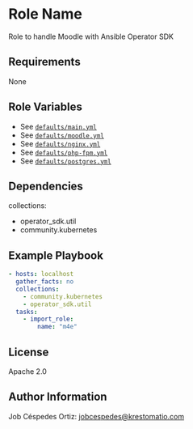Role Name
=========

Role to handle Moodle with Ansible Operator SDK

Requirements
------------

None

Role Variables
--------------

- See [`defaults/main.yml`](defaults/main.yml)
- See [`defaults/moodle.yml`](defaults/moodle.yml)
- See [`defaults/nginx.yml`](defaults/nginx.yml)
- See [`defaults/php-fpm.yml`](defaults/php-fpm.yml)
- See [`defaults/postgres.yml`](defaults/postgres.yml)

Dependencies
------------

collections:
- operator_sdk.util
- community.kubernetes

Example Playbook
----------------

```yaml
- hosts: localhost
  gather_facts: no
  collections:
    - community.kubernetes
    - operator_sdk.util
  tasks:
    - import_role:
        name: "m4e"
```
License
-------

Apache 2.0

Author Information
------------------

Job Céspedes Ortiz: jobcespedes@krestomatio.com
